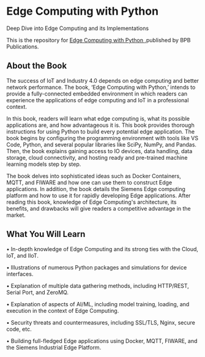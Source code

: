 # Edge Computing with Python

Deep Dive into Edge Computing and its Implementations

This is the repository for [Edge Computing with Python
](https://bpbonline.com/products/analyzing-blockchain-in-healthcare),published by BPB Publications. 

## About the Book
The success of IoT and Industry 4.0 depends on edge computing and better network performance. The book, ‘Edge Computing with Python,’ intends to provide a fully-connected embedded environment in which readers can experience the applications of edge computing and IoT in a professional context.
 
In this book, readers will learn what edge computing is, what its possible applications are, and how advantageous it is. This book provides thorough instructions for using Python to build every potential edge application. The book begins by configuring the programming environment with tools like VS Code, Python, and several popular libraries like SciPy, NumPy, and Pandas. Then, the book explains gaining access to IO devices, data handling, data storage, cloud connectivity, and hosting ready and pre-trained machine learning models step by step. 
 
The book delves into sophisticated ideas such as Docker Containers, MQTT, and FIWARE and how one can use them to construct Edge applications. In addition, the book details the Siemens Edge computing platform and how to use it for rapidly developing Edge applications. After reading this book, knowledge of Edge Computing's architecture, its benefits, and drawbacks will give readers a competitive advantage in the market.

## What You Will Learn
•  In-depth knowledge of Edge Computing and its strong ties with the Cloud, IoT, and IIoT.

•  Illustrations of numerous Python packages and simulations for device interfaces.

•  Explanation of multiple data gathering methods, including HTTP/REST, Serial Port, and ZeroMQ.

•  Explanation of aspects of AI/ML, including model training, loading, and execution in the context of Edge Computing.

•  Security threats and countermeasures, including SSL/TLS, Nginx, secure code, etc.

•  Building full-fledged Edge applications using Docker, MQTT, FIWARE, and the Siemens Industrial Edge Platform.
